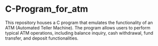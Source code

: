 # C-Program_for_atm
This repository houses a C program that emulates the functionality of an ATM (Automated Teller Machine). The program allows users to perform typical ATM operations, including balance inquiry, cash withdrawal, fund transfer, and deposit functionalities. 
